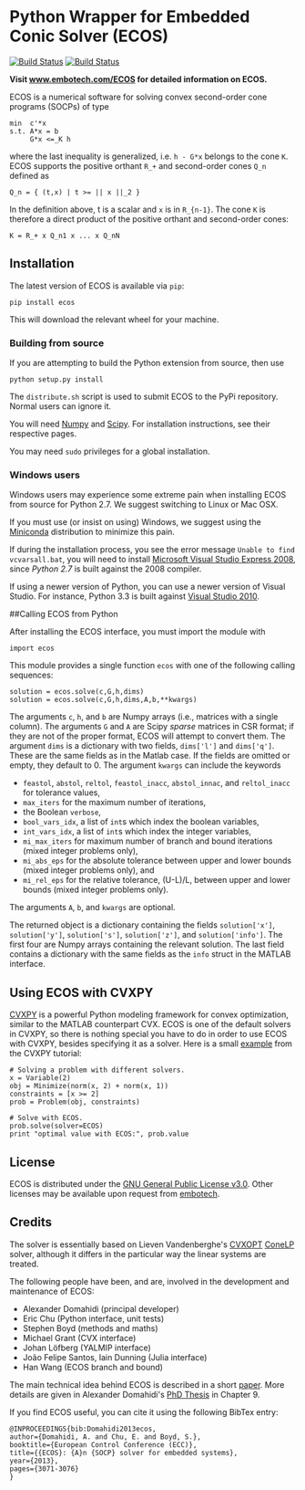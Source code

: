 # Python Wrapper for Embedded Conic Solver (ECOS)

[![Build Status](https://travis-ci.org/embotech/ecos-python.svg?branch=master)](https://travis-ci.org/embotech/ecos-python)
[![Build Status](https://ci.appveyor.com/api/projects/status/78aatn417av1ul5u?svg=true)](https://ci.appveyor.com/project/echu/ecos-python)

**Visit www.embotech.com/ECOS for detailed information on ECOS.**

ECOS is a numerical software for solving convex second-order cone
programs (SOCPs) of type
```
min  c'*x
s.t. A*x = b
     G*x <=_K h
```
where the last inequality is generalized, i.e. `h - G*x` belongs to the
cone `K`. ECOS supports the positive orthant `R_+` and second-order
cones `Q_n` defined as
```
Q_n = { (t,x) | t >= || x ||_2 }
```
In the definition above, t is a scalar and `x` is in `R_{n-1}`. The cone
`K` is therefore a direct product of the positive orthant and
second-order cones:
```
K = R_+ x Q_n1 x ... x Q_nN
```

## Installation
The latest version of ECOS is available via `pip`:

    pip install ecos

This will download the relevant wheel for your machine.

### Building from source
If you are attempting to build the Python extension from source, then
use

    python setup.py install

The `distribute.sh` script is used to submit ECOS to the PyPi
repository. Normal users can ignore it.

You will need [Numpy](http://www.numpy.org/)
and [Scipy](http://www.scipy.org/). For installation instructions, see
their respective pages.

You may need `sudo` privileges for a global installation.

### Windows users
Windows users may experience some extreme pain when installing ECOS from
source for Python 2.7. We suggest switching to Linux or Mac OSX.

If you must use (or insist on using) Windows, we suggest using
the [Miniconda](http://repo.continuum.io/miniconda/)
distribution to minimize this pain.

If during the installation process, you see the error message
`Unable to find vcvarsall.bat`, you will need to install
[Microsoft Visual Studio Express 2008](go.microsoft.com/?linkid=7729279),
since *Python 2.7* is built against the 2008 compiler.

If using a newer version of Python, you can use a newer version of
Visual Studio. For instance, Python 3.3 is built against [Visual Studio
2010](http://go.microsoft.com/?linkid=9709949).

##Calling ECOS from Python

After installing the ECOS interface, you must import the module with
```
import ecos
```
This module provides a single function `ecos` with one of the following calling sequences:
```
solution = ecos.solve(c,G,h,dims)
solution = ecos.solve(c,G,h,dims,A,b,**kwargs)
```
The arguments `c`, `h`, and `b` are Numpy arrays (i.e., matrices with a single
column).  The arguments `G` and `A` are Scipy *sparse* matrices in CSR format;
if they are not of the proper format, ECOS will attempt to convert them.  The
argument `dims` is a dictionary with two fields, `dims['l']` and `dims['q']`.
These are the same fields as in the Matlab case. If the fields are omitted or
empty, they default to 0.
The argument `kwargs` can include the keywords
+ `feastol`, `abstol`, `reltol`, `feastol_inacc`, `abstol_innac`, and `reltol_inacc` for tolerance values,
+ `max_iters` for the maximum number of iterations, 
+ the Boolean `verbose`, 
+ `bool_vars_idx`, a list of `int`s which index the boolean variables, 
+ `int_vars_idx`, a list of `int`s which index the integer variables, 
+ `mi_max_iters` for maximum number of branch and bound iterations (mixed integer problems only), 
+ `mi_abs_eps` for the absolute tolerance between upper and lower bounds (mixed integer problems only), and 
+ `mi_rel_eps` for the relative tolerance, (U-L)/L, between upper and lower bounds (mixed integer problems only).

The arguments `A`, `b`, and `kwargs` are optional.

The returned object is a dictionary containing the fields `solution['x']`, `solution['y']`, `solution['s']`, `solution['z']`, and `solution['info']`.
The first four are Numpy arrays containing the relevant solution. The last field contains a dictionary with the same fields as the `info` struct in the MATLAB interface.

## Using ECOS with CVXPY

[CVXPY](http://cvxpy.org) is a powerful Python modeling framework for
convex optimization, similar to the MATLAB counterpart CVX. ECOS is one
of the default solvers in CVXPY, so there is nothing special you have to
do in order to use ECOS with CVXPY, besides specifying it as a solver.
Here is a small
[example](http://www.cvxpy.org/en/latest/tutorial/advanced/index.html#solve-method-options)
from the CVXPY tutorial:

```
# Solving a problem with different solvers.
x = Variable(2)
obj = Minimize(norm(x, 2) + norm(x, 1))
constraints = [x >= 2]
prob = Problem(obj, constraints)

# Solve with ECOS.
prob.solve(solver=ECOS)
print "optimal value with ECOS:", prob.value
```

## License

ECOS is distributed under the [GNU General Public License
v3.0](http://www.gnu.org/copyleft/gpl.html). Other licenses may be
available upon request from [embotech](http://www.embotech.com).




## Credits

The solver is essentially based on Lieven Vandenberghe's [CVXOPT](http://cvxopt.org) [ConeLP](http://www.ee.ucla.edu/~vandenbe/publications/coneprog.pdf) solver, although it differs in the particular way the linear systems are treated.

The following people have been, and are, involved in the development and maintenance of ECOS:

+ Alexander Domahidi (principal developer)
+ Eric Chu (Python interface, unit tests)
+ Stephen Boyd (methods and maths)
+ Michael Grant (CVX interface)
+ Johan Löfberg (YALMIP interface)
+ João Felipe Santos, Iain Dunning (Julia interface)
+ Han Wang (ECOS branch and bound)

The main technical idea behind ECOS is described in a short [paper](http://www.stanford.edu/~boyd/papers/ecos.html). More details are given in Alexander Domahidi's [PhD Thesis](http://e-collection.library.ethz.ch/view/eth:7611?q=domahidi) in Chapter 9.

If you find ECOS useful, you can cite it using the following BibTex entry:

```
@INPROCEEDINGS{bib:Domahidi2013ecos,
author={Domahidi, A. and Chu, E. and Boyd, S.},
booktitle={European Control Conference (ECC)},
title={{ECOS}: {A}n {SOCP} solver for embedded systems},
year={2013},
pages={3071-3076}
}
```

